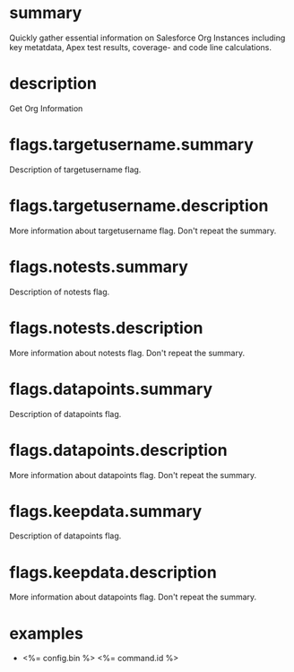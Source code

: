 # summary

Quickly gather essential information on Salesforce Org Instances including key metatdata, Apex test results, coverage- and code line calculations.

# description

Get Org Information

# flags.targetusername.summary

Description of targetusername flag.

# flags.targetusername.description

More information about targetusername flag. Don't repeat the summary. 

# flags.notests.summary

Description of notests flag.

# flags.notests.description

More information about notests flag. Don't repeat the summary. 

# flags.datapoints.summary

Description of datapoints flag.

# flags.datapoints.description

More information about datapoints flag. Don't repeat the summary. 

# flags.keepdata.summary

Description of datapoints flag.

# flags.keepdata.description

More information about datapoints flag. Don't repeat the summary. 

# examples

- <%= config.bin %> <%= command.id %>

